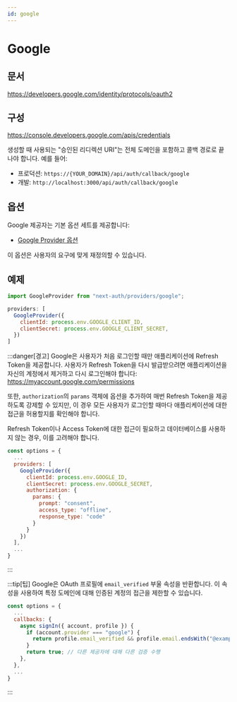 ```yaml
---
id: google
---
```


# Google

## 문서
https://developers.google.com/identity/protocols/oauth2

## 구성
https://console.developers.google.com/apis/credentials

생성할 때 사용되는 "승인된 리디렉션 URI"는 전체 도메인을 포함하고 콜백 경로로 끝나야 합니다. 예를 들어:

- 프로덕션: `https://{YOUR_DOMAIN}/api/auth/callback/google`
- 개발: `http://localhost:3000/api/auth/callback/google`

## 옵션
Google 제공자는 기본 옵션 세트를 제공합니다:

- [Google Provider 옵션](https://github.com/nextauthjs/next-auth/blob/v4/packages/next-auth/src/providers/google.ts)

이 옵션은 사용자의 요구에 맞게 재정의할 수 있습니다.

## 예제

```javascript
import GoogleProvider from "next-auth/providers/google";

providers: [
  GoogleProvider({
    clientId: process.env.GOOGLE_CLIENT_ID,
    clientSecret: process.env.GOOGLE_CLIENT_SECRET,
  })
]
```

:::danger[경고]
Google은 사용자가 처음 로그인할 때만 애플리케이션에 Refresh Token을 제공합니다. 사용자가 Refresh Token을 다시 발급받으려면 애플리케이션을 자신의 계정에서 제거하고 다시 로그인해야 합니다: https://myaccount.google.com/permissions

또한, `authorization`의 `params` 객체에 옵션을 추가하여 매번 Refresh Token을 제공하도록 강제할 수 있지만, 이 경우 모든 사용자가 로그인할 때마다 애플리케이션에 대한 접근을 허용할지를 확인해야 합니다.

Refresh Token이나 Access Token에 대한 접근이 필요하고 데이터베이스를 사용하지 않는 경우, 이를 고려해야 합니다.

```javascript
const options = {
  ...
  providers: [
    GoogleProvider({
      clientId: process.env.GOOGLE_ID,
      clientSecret: process.env.GOOGLE_SECRET,
      authorization: {
        params: {
          prompt: "consent",
          access_type: "offline",
          response_type: "code"
        }
      }
    })
  ],
  ...
}
```
:::

:::tip[팁]
Google은 OAuth 프로필에 `email_verified` 부울 속성을 반환합니다. 이 속성을 사용하여 특정 도메인에 대해 인증된 계정의 접근을 제한할 수 있습니다.

```javascript
const options = {
  ...
  callbacks: {
    async signIn({ account, profile }) {
      if (account.provider === "google") {
        return profile.email_verified && profile.email.endsWith("@example.com");
      }
      return true; // 다른 제공자에 대해 다른 검증 수행
    },
  },
  ...
}
```
:::